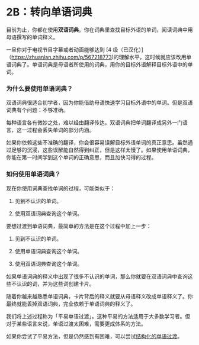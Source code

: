 # 2B：转向单语词典

目前为止，你都在使用**双语词典**。你在词典里查找目标外语的单词，阅读词典中用母语撰写的单词释义。

一旦你对于电视节目字幕或者动画能够达到 [4 级（已汉化）]（https://zhuanlan.zhihu.com/p/567218773)的理解水平，这时候就应该改用单语词典了。单语词典是母语者所使用的词典，用你的目标外语解释目标外语中的单词。

### 为什么要使用单语词典？

双语词典很适合初学者，因为你能借助母语快速学习目标外语中的单词。但是双语词典有个问题：不够准确。

每种语言各有微妙之处，难以经由翻译传达。双语词典把单词翻译成另外一门语言，这一过程会丢失单词的部分内涵。

如果你依赖这些不准确的翻译，你会很容易误解目标外语单词的真正意思。虽然通过足够的沉浸，这些误解能自然得到纠正，但是这样太慢了。如果使用单语词典，你能在第一时间学到这个单词的正确意思，而且加快习得的过程。

### 如何使用单语词典？

现在你使用词典查找单词的过程，可能类似于：

1. 见到不认识的单词。

2. 使用双语词典查询这个单词。

要想过渡到单语词典，最简单的方法是在这个过程中加上一步：

1. 见到不认识的单词。

2. 使用单语词典查询这个单词。

3. 使用双语词典查询这个单词。

如果单语词典的释义中出现了很多不认识的单词，那么你就要在双语词典中查询这些不认识的词，并为这些词创建卡片。

随着你越来越熟悉单语词典，卡片背后的释义就要从母语释义改成单语释义了。你最终就能丢掉双语词典，完全依赖于单语词典的释义了。

我们将上述过程称为「平易单语过渡」。这种平易的方法适用于大多数学习者。但对于某些语言来说，单语过渡太困难，需要更成体系的方法。

如果你尝试了平易方法，但是仍然感到有困难，可以尝试[结构化的单语过渡](https://refold.la/roadmap/stage-2/c/structured-monolingual-transition)。